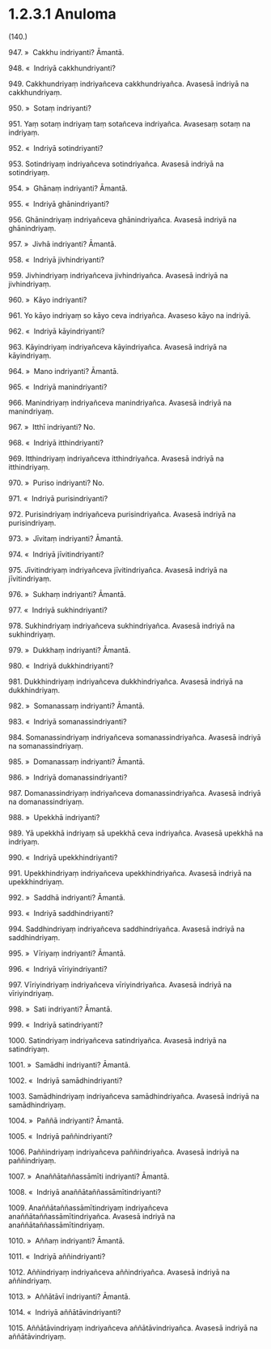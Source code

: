 

# 1.2.3.1 Anuloma





(140.)

947\. »  Cakkhu indriyanti? Āmantā.

948\. «  Indriyā cakkhundriyanti?

949\. Cakkhundriyaṃ indriyañceva cakkhundriyañca. Avasesā indriyā na cakkhundriyaṃ.

950\. »  Sotaṃ indriyanti?

951\. Yaṃ sotaṃ indriyaṃ taṃ sotañceva indriyañca. Avasesaṃ sotaṃ na indriyaṃ.

952\. «  Indriyā sotindriyanti?

953\. Sotindriyaṃ indriyañceva sotindriyañca. Avasesā indriyā na sotindriyaṃ.

954\. »  Ghānaṃ indriyanti? Āmantā.

955\. «  Indriyā ghānindriyanti?

956\. Ghānindriyaṃ indriyañceva ghānindriyañca. Avasesā indriyā na ghānindriyaṃ.

957\. »  Jivhā indriyanti? Āmantā.

958\. «  Indriyā jivhindriyanti?

959\. Jivhindriyaṃ indriyañceva jivhindriyañca. Avasesā indriyā na jivhindriyaṃ.

960\. »  Kāyo indriyanti?

961\. Yo kāyo indriyaṃ so kāyo ceva indriyañca. Avaseso kāyo na indriyā.

962\. «  Indriyā kāyindriyanti?

963\. Kāyindriyaṃ indriyañceva kāyindriyañca. Avasesā indriyā na kāyindriyaṃ.

964\. »  Mano indriyanti? Āmantā.

965\. «  Indriyā manindriyanti?

966\. Manindriyaṃ indriyañceva manindriyañca. Avasesā indriyā na manindriyaṃ.

967\. »  Itthī indriyanti? No.

968\. «  Indriyā itthindriyanti?

969\. Itthindriyaṃ indriyañceva itthindriyañca. Avasesā indriyā na itthindriyaṃ.

970\. »  Puriso indriyanti? No.

971\. «  Indriyā purisindriyanti?

972\. Purisindriyaṃ indriyañceva purisindriyañca. Avasesā indriyā na purisindriyaṃ.

973\. »  Jīvitaṃ indriyanti? Āmantā.

974\. «  Indriyā jīvitindriyanti?

975\. Jīvitindriyaṃ indriyañceva jīvitindriyañca. Avasesā indriyā na jīvitindriyaṃ.

976\. »  Sukhaṃ indriyanti? Āmantā.

977\. «  Indriyā sukhindriyanti?

978\. Sukhindriyaṃ indriyañceva sukhindriyañca. Avasesā indriyā na sukhindriyaṃ.

979\. »  Dukkhaṃ indriyanti? Āmantā.

980\. «  Indriyā dukkhindriyanti?

981\. Dukkhindriyaṃ indriyañceva dukkhindriyañca. Avasesā indriyā na dukkhindriyaṃ.

982\. »  Somanassaṃ indriyanti? Āmantā.

983\. «  Indriyā somanassindriyanti?

984\. Somanassindriyaṃ indriyañceva somanassindriyañca. Avasesā indriyā na somanassindriyaṃ.

985\. »  Domanassaṃ indriyanti? Āmantā.

986\. »  Indriyā domanassindriyanti?

987\. Domanassindriyaṃ indriyañceva domanassindriyañca. Avasesā indriyā na domanassindriyaṃ.

988\. »  Upekkhā indriyanti?

989\. Yā upekkhā indriyaṃ sā upekkhā ceva indriyañca. Avasesā upekkhā na indriyaṃ.

990\. «  Indriyā upekkhindriyanti?

991\. Upekkhindriyaṃ indriyañceva upekkhindriyañca. Avasesā indriyā na upekkhindriyaṃ.

992\. »  Saddhā indriyanti? Āmantā.

993\. «  Indriyā saddhindriyanti?

994\. Saddhindriyaṃ indriyañceva saddhindriyañca. Avasesā indriyā na saddhindriyaṃ.

995\. »  Vīriyaṃ indriyanti? Āmantā.

996\. «  Indriyā vīriyindriyanti?

997\. Vīriyindriyaṃ indriyañceva vīriyindriyañca. Avasesā indriyā na vīriyindriyaṃ.

998\. »  Sati indriyanti? Āmantā.

999\. «  Indriyā satindriyanti?

1000\. Satindriyaṃ indriyañceva satindriyañca. Avasesā indriyā na satindriyaṃ.

1001\. »  Samādhi indriyanti? Āmantā.

1002\. «  Indriyā samādhindriyanti?

1003\. Samādhindriyaṃ indriyañceva samādhindriyañca. Avasesā indriyā na samādhindriyaṃ.

1004\. »  Paññā indriyanti? Āmantā.

1005\. «  Indriyā paññindriyanti?

1006\. Paññindriyaṃ indriyañceva paññindriyañca. Avasesā indriyā na paññindriyaṃ.

1007\. »  Anaññātaññassāmīti indriyanti? Āmantā.

1008\. «  Indriyā anaññātaññassāmītindriyanti?

1009\. Anaññātaññassāmītindriyaṃ indriyañceva anaññātaññassāmītindriyañca. Avasesā indriyā na anaññātaññassāmītindriyaṃ.

1010\. »  Aññaṃ indriyanti? Āmantā.

1011\. «  Indriyā aññindriyanti?

1012\. Aññindriyaṃ indriyañceva aññindriyañca. Avasesā indriyā na aññindriyaṃ.

1013\. »  Aññātāvī indriyanti? Āmantā.

1014\. «  Indriyā aññātāvindriyanti?

1015\. Aññātāvindriyaṃ indriyañceva aññātāvindriyañca. Avasesā indriyā na aññātāvindriyaṃ.



